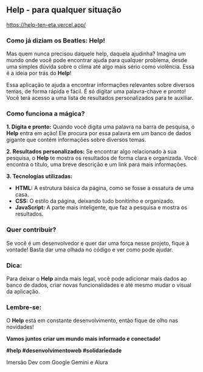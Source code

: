 ## **Help - para qualquer situação**
https://help-ten-eta.vercel.app/
### **Como já diziam os Beatles: Help!**

 Mas quem nunca precisou daquele help, daquela ajudinha? Imagina um mundo onde você pode encontrar ajuda para qualquer problema, desde uma simples dúvida sobre o clima até algo mais sério como violência. Essa é a ideia por trás do **Help**! 

Essa aplicação te ajuda a encontrar informações relevantes sobre diversos temas, de forma rápida e fácil. É só digitar uma palavra-chave e pronto! Você terá acesso a uma lista de resultados personalizados para te auxiliar.

### **Como funciona a mágica?**

**1. Digita e pronto:** Quando você digita uma palavra na barra de pesquisa, o **Help** entra em ação! Ele procura por essa palavra em um banco de dados gigante que contém informações sobre diversos temas.

**2. Resultados personalizados:** Se encontrar algo relacionado à sua pesquisa, o **Help** te mostra os resultados de forma clara e organizada. Você encontra o título, uma breve descrição e um link para mais informações.

**3. Tecnologias utilizadas:**

* **HTML:** A estrutura básica da página, como se fosse a ossatura de uma casa.
* **CSS:** O estilo da página, deixando tudo bonitinho e organizado.
* **JavaScript:** A parte mais inteligente, que faz a pesquisa e mostra os resultados.

### **Quer contribuir?**

Se você é um desenvolvedor e quer dar uma força nesse projeto, fique à vontade! Basta dar uma olhada no código e ver como pode ajudar.

### **Dica:**

Para deixar o **Help** ainda mais legal, você pode adicionar mais dados ao banco de dados, criar novas funcionalidades e até mesmo mudar o visual da aplicação.

### **Lembre-se:**

O **Help** está em constante desenvolvimento, então fique de olho nas novidades! 

**Vamos juntos criar um mundo mais informado e conectado!** 

**#help #desenvolvimentoweb #solidariedade**

 Imersão Dev com Google Gemini e Alura
